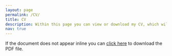 ```yaml
---
layout: page
permalink: /CV/
title: CV
description: Within this page you can view or download my CV, which will periodically be updated. For any inquiries or questions do not hesitate to contact me.
nav: true
---
```

<object data="./assets/pdf/cv.pdf" type="application/pdf" width="100%" height="800px"> 
  <p>If the document does not appear inline you can <a href="./assets/pdf/cv.pdf">click here</a> to download the PDF file.</p>  
</object>
